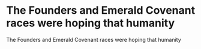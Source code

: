 # The Founders and Emerald Covenant races were hoping that humanity

The Founders and Emerald Covenant races were hoping that humanity